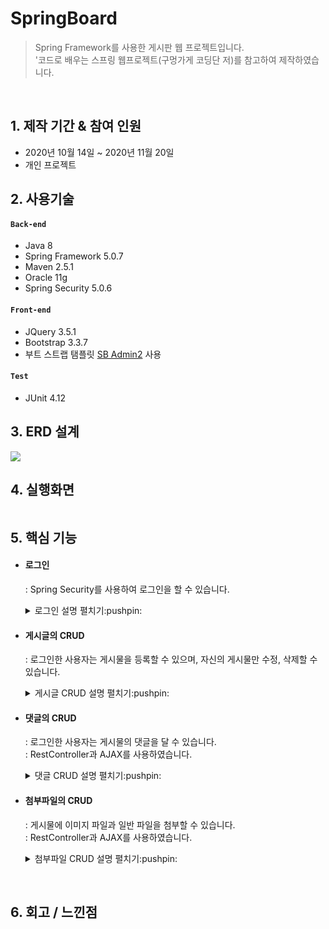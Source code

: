# SpringBoard
> Spring Framework를 사용한 게시판 웹 프로젝트입니다.   
> '코드로 배우는 스프링 웹프로젝트(구멍가게 코딩단 저)를 참고하여 제작하였습니다.

<br>

## 1. 제작 기간 & 참여 인원
+ 2020년 10월 14일 ~ 2020년 11월 20일
+ 개인 프로젝트

## 2. 사용기술

#### `Back-end`
+ Java 8
+ Spring Framework 5.0.7
+ Maven 2.5.1
+ Oracle 11g
+ Spring Security 5.0.6

#### `Front-end`
+ JQuery 3.5.1
+ Bootstrap 3.3.7
+ 부트 스트랩 탬플릿 [SB Admin2](https://startbootstrap.com/theme/sb-admin-2) 사용

#### `Test`
+ JUnit 4.12

## 3. ERD 설계
<img src="https://user-images.githubusercontent.com/70243735/116400783-6683a980-a865-11eb-97a6-3a8e0060417c.jpg">

## 4. 실행화면

<img src=" ">

## 5. 핵심 기능

+ #### 로그인
  : Spring Security를 사용하여 로그인을 할 수 있습니다.

  <details>
  <summary> 로그인 설명 펼치기:pushpin: </summary>
  
  **[ 상세 구조 ]**
  <img src ="https://user-images.githubusercontent.com/70243735/116403050-122df900-a868-11eb-8d23-b885a78dcc12.png">

    + **AuthenticaionProvider**    
      : 실제 인증 작업을 진행합니다. 사용자가 인증 요청한 정보와 DB의 사용자 정보가 일치하는지를 확인합니다.  

    + **PasswordEncoder**   
      : 패스워드를 암호화합니다.  
      : 암호화되지 않은 실제 패스워드를 저장하는 일은 위험하기 때문에 암호화된 패스워드로 저장하고, 사용자가 패스워드를 입력하면 이를 암호화해서 저장된 패스워드와 비교합니다.

    + **BCyptPasswordEncoder**   
      : PasswordEncoder구현한 클래스중 하나입니다. 해시 함수로 특정 문자열을 암호화하기 때문에 암호화를 한 후에, 다시 원문으로 돌리지 못합니다.

    + **CustomUserDetailsService**    
      : [CustomUserDetailsService](./ex03/src/main/java/org/zerock/security/CustomUserDetailsService.java)은 UserDetailsService를 구현하여 DB의 사용자 정보를 조회합니다.    
      : 유일한 메소드인 loadUserByUsername()는 UserDetails를 상속받아 만든 CustomUser를 반환합니다.   

    + **CustomUser**   
      : [CustomUser](./ex03/src/main/java/org/zerock/security/domain/CustomUser.java)는 조회한 사용자 정보를 담고있습니다.   
      : Spring Security에서 제공하고 있는 UserDetails를 구현한 여러 클래스 중에서 User클래스를 상속받았습니다.

    + **security-context.xml**   
     : [security-context.xml](./ex03/src/main/webapp/WEB-INF/spring/security-context.xml)은 Spring Security와 관련된 설정을 담고 있습니다.

    + **MemberMapper**   
     : MemberMapper.java - [MemberMapper.xml](./ex03/src/main/resources/org/zerock/mapper/MemberMapper.xml)의 구조를 가집니다.
     
  </details>

+ #### 게시글의 CRUD   
  : 로그인한 사용자는 게시물을 등록할 수 있으며, 자신의 게시물만 수정, 삭제할 수 있습니다.

  <details>
   <summary> 게시글 CRUD 설명 펼치기:pushpin: </summary>

   **[ 상세 구조 ]**
   <img src = "https://user-images.githubusercontent.com/70243735/116401759-92ebf580-a866-11eb-9034-a7ed322c3fea.png">
   + **[BoardController](./ex03/src/main/java/org/zerock/controller/BoardController.java)**
   
   + **BoardService**   
    : BoardService.java - [BoardServiceImpl.java](./ex03/src/main/java/org/zerock/service/BoardServiceImpl.java)의 구조를 가집니다.
  
   + **BoardMapper**   
    : BoardMapper.java - [Boardmapper.xml](./ex03/src/main/resources/org/zerock/mapper/BoardMapper.xml)의 구조를 가집니다.
  </details>

+ #### 댓글의 CRUD
  : 로그인한 사용자는 게시물의 댓글을 달 수 있습니다.   
  : RestController과 AJAX를 사용하였습니다.   

  <details>
   <summary> 댓글 CRUD 설명 펼치기:pushpin: </summary>

    **[ 상세 구조 ]**
   <img src = "https://user-images.githubusercontent.com/70243735/116401931-c62e8480-a866-11eb-87b1-3289c7a968f8.png">
  
    + **ReplyController**    
     : 데이터를 반환하는 [ReplyController](./ex03/src/main/java/org/zerock/controller/ReplyController.java)를 사용하였고, View단에서 JQuery의 [AJAX](./ex03/src/main/webapp/resources/js/reply.js)로 데이터를 주고 받습니다.

    + **ReplyService**   
     : ReplyService.java - [ReplyServiceImpl.java](./ex03/src/main/java/org/zerock/service/ReplyServiceImpl.java)의 구조를 가집니다.
  
    + **ReplyMapper**   
     : ReplyMapper.java - [Replymapper.xml](./ex03/src/main/resources/org/zerock/mapper/ReplyMapper.xml)의 구조를 가집니다.

  </details>

+ #### 첨부파일의 CRUD
   : 게시물에 이미지 파일과 일반 파일을 첨부할 수 있습니다.   
   : RestController과 AJAX를 사용하였습니다.   

  <details>
   <summary> 첨부파일 CRUD 설명 펼치기:pushpin: </summary>

    **[ 상세 구조 ]**
     <img src = "https://user-images.githubusercontent.com/70243735/116402175-0db51080-a867-11eb-997e-a63966374fb0.png">
  
   + **[UploadController](./ex03/src/main/java/org/zerock/controller/UploadController.java)**    
    : 사용자가 **최종적으로 게시물을 등록하기 전**에 어떤 파일을 업로드 하는지 알 수 있도록 첨부파일을 **AJAX**를 이용하여 **서버에 업로드** 시킵니다.    
    (1) UploadController의 uploadFormPost()는 **첨부 파일의 정보**(이름, 업로드 경로, uuid값, 타입)을 반환합니다.   
    (2) iew에서는 받은 첨부 파일의 정보를 이용해서 **이미지 파일이라면 섬네일 이미지**를, 파일이라면 파일 아이콘을 보여줍니다.   
        이때 UploadController의 display()를 통해서 **이미지 파일 데이터**를 가져옵니다.   

    + **[BoardController](./ex03/src/main/java/org/zerock/controller/BoardController.java)**   
      (1) 게시물을 최종적으로 등록 할 때, 첨부 파일의 정보를 DB에 저장합니다.   
      (2) 게시물을 삭제할 때, 첨부 파일도 삭제합니다.   

   + **BoardService**   
     : tbl_board와 tbl_attach 테이블의 등록, 수정, 삭제는 함께 진행되어야하기 때문에 **트랜잭션**을 적용합니다.   
     : BoardService.java - [BoardServiceImpl.java](./ex03/src/main/java/org/zerock/service/BoardServiceImpl.java)의 구조를 가집니다.   

   + **BoardAttachMapper**   
     : BoardMapper.java - [Boardmapper.xml](./ex03/src/main/resources/org/zerock/mapper/BoardAttachMapper.xml)의 구조를 가집니다.   
  </details>

<br>

## 6. 회고 / 느낀점
